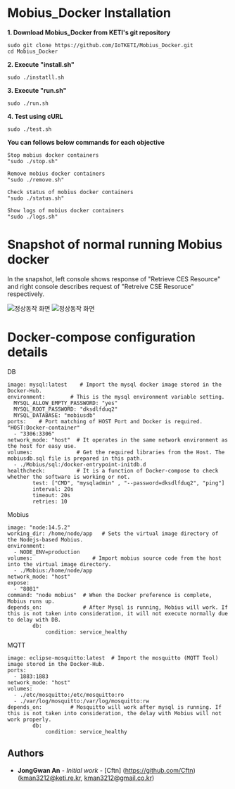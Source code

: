 # Mobius_Docker Installation

**1. Download Mobius_Docker from KETI's git repository**

    sudo git clone https://github.com/IoTKETI/Mobius_Docker.git
    cd Mobius_Docker

**2. Execute "install.sh"**

    sudo ./instatll.sh
    
**3. Execute "run.sh"**

    sudo ./run.sh
    
**4. Test using cURL**

    sudo ./test.sh
  
  
**You can follows below commands for each objective**
    
    Stop mobius docker containers
    "sudo ./stop.sh"
    
    Remove mobius docker containers
    "sudo ./remove.sh"

    Check status of mobius docker containers
    "sudo ./status.sh"

    Show logs of mobius docker containers
    "sudo ./logs.sh"


# Snapshot of normal running Mobius docker 

In the snapshot, left console shows response of "Retrieve CES Resource" and right console describes request of "Retreive CSE Resoruce" respectively.

![정상동작 화면](https://user-images.githubusercontent.com/29790334/102583698-803f1280-4148-11eb-8fe4-878bda1df7a2.png)
![정상동작 화면](https://user-images.githubusercontent.com/29790334/102583766-9c42b400-4148-11eb-8d17-7aac7a91c216.png)


# Docker-compose configuration details

 DB
 
    image: mysql:latest    # Import the mysql docker image stored in the Docker-Hub.
    environment:        # This is the mysql environment variable setting.
      MYSQL_ALLOW_EMPTY_PASSWORD: "yes"
      MYSQL_ROOT_PASSWORD: "dksdlfduq2"
      MYSQL_DATABASE: "mobiusdb"
    ports:    # Port matching of HOST Port and Docker is required.  "HOST:Docker-container" 
      - "3306:3306"
    network_mode: "host"  # It operates in the same network environment as the host for easy use.
    volumes:              # Get the required libraries from the Host. The mobiusdb.sql file is prepared in this path.
      - ./Mobius/sql:/docker-entrypoint-initdb.d
    healthcheck:          # It is a function of Docker-compose to check whether the software is working or not.
            test: ["CMD", "mysqladmin" , "--password=dksdlfduq2", "ping"]
            interval: 20s
            timeout: 20s
            retries: 10
            
 Mobius			
 
    image: "node:14.5.2"
    working_dir: /home/node/app   # Sets the virtual image directory of the Nodejs-based Mobius.
    environment:
      - NODE_ENV=production
    volumes:                   # Import mobius source code from the host into the virtual image directory.
      - ./Mobius:/home/node/app
    network_mode: "host"
    expose:
      - "8081"
    command: "node mobius"  # When the Docker preference is complete, Mobius runs up.
    depends_on:             # After Mysql is running, Mobius will work. If this is not taken into consideration, it will not execute normally due to delay with DB.
            db:
                condition: service_healthy
 MQTT
 
    image: eclipse-mosquitto:latest  # Import the mosquitto (MQTT Tool) image stored in the Docker-Hub.
    ports:
      - 1883:1883
    network_mode: "host"
    volumes:
      - ./etc/mosquitto:/etc/mosquitto:ro
      - ./var/log/mosquitto:/var/log/mosquitto:rw
    depends_on:		    # Mosquitto will work after mysql is running. If this is not taken into consideration, the delay with Mobius will not work properly.
            db:
                condition: service_healthy


## Authors

* **JongGwan An** - *Initial work* - [Cftn] (https://github.com/Cftn) (kman3212@keti.re.kr, kman3212@gmail.co.kr)


